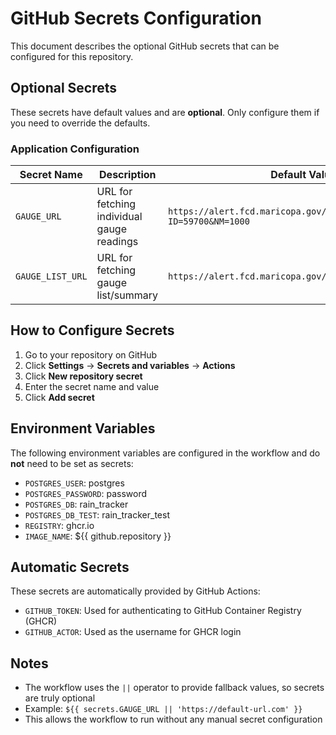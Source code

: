 # GitHub Secrets Configuration

This document describes the optional GitHub secrets that can be configured for this repository.

## Optional Secrets

These secrets have default values and are **optional**. Only configure them if you need to override the defaults.

### Application Configuration

| Secret Name | Description | Default Value |
|-------------|-------------|---------------|
| `GAUGE_URL` | URL for fetching individual gauge readings | `https://alert.fcd.maricopa.gov/php/showdata4.php?ID=59700&NM=1000` |
| `GAUGE_LIST_URL` | URL for fetching gauge list/summary | `https://alert.fcd.maricopa.gov/alert/Rain/ev_rain.txt` |

## How to Configure Secrets

1. Go to your repository on GitHub
2. Click **Settings** → **Secrets and variables** → **Actions**
3. Click **New repository secret**
4. Enter the secret name and value
5. Click **Add secret**

## Environment Variables

The following environment variables are configured in the workflow and do **not** need to be set as secrets:

- `POSTGRES_USER`: postgres
- `POSTGRES_PASSWORD`: password
- `POSTGRES_DB`: rain_tracker
- `POSTGRES_DB_TEST`: rain_tracker_test
- `REGISTRY`: ghcr.io
- `IMAGE_NAME`: ${{ github.repository }}

## Automatic Secrets

These secrets are automatically provided by GitHub Actions:

- `GITHUB_TOKEN`: Used for authenticating to GitHub Container Registry (GHCR)
- `GITHUB_ACTOR`: Used as the username for GHCR login

## Notes

- The workflow uses the `||` operator to provide fallback values, so secrets are truly optional
- Example: `${{ secrets.GAUGE_URL || 'https://default-url.com' }}`
- This allows the workflow to run without any manual secret configuration
